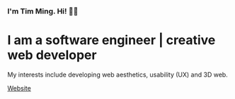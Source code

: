 <h3>I'm Tim Ming. Hi! 🙋‍♂️</h3>
<h1>I am a software engineer | creative web developer</h1>
<p>My interests include developing web aesthetics, usability (UX) and 3D web.</p>

[Website](https://kotimi.dev)
